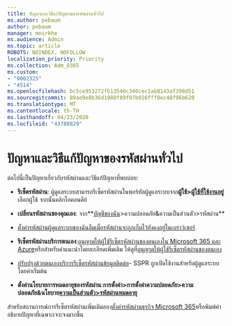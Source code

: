 ```yaml
---
title: ปัญหาและวิธีแก้ปัญหาของรหัสผ่านทั่วไป
ms.author: pebaum
author: pebaum
manager: mnirkhe
ms.audience: Admin
ms.topic: article
ROBOTS: NOINDEX, NOFOLLOW
localization_priority: Priority
ms.collection: Adm_O365
ms.custom:
- "9002325"
- "4514"
ms.openlocfilehash: bc5ce953272fb13540c340cec1ab8143af398d51
ms.sourcegitcommit: 89ae9e8b36d1980f89f07b016fff0ec48f96b620
ms.translationtype: MT
ms.contentlocale: th-TH
ms.lasthandoff: 04/23/2020
ms.locfileid: "43788829"
---
```

# <a name="common-password-issues-and-resolutions"></a>ปัญหาและวิธีแก้ปัญหาของรหัสผ่านทั่วไป

ต่อไปนี้เป็นปัญหาเกี่ยวกับรหัสผ่านและวิธีแก้ปัญหาที่พบบ่อย:

- **รีเซ็ตรหัสผ่าน**: ผู้ดูแลระบบสามารถรีเซ็ตรหัสผ่านในพอร์ทัลผู้ดูแลระบบจาก**ผู้ใช้>[ผู้ใช้ที่ใช้งานอยู่](https://portal.office.com/adminportal/home#/users)** เลือกผู้ใช้ จากนั้นคลิกไอคอนคีย์

- **เปลี่ยนรหัสผ่านของคุณเอง**: จาก**[บัญชีของฉัน](https://portal.office.com/account/#home)>ความปลอดภัย&ความเป็นส่วนตัว>รหัสผ่าน**

- [ตั้งค่ารหัสผ่านผู้ดูแลระบบของฉันลืมเมื่อรหัสผ่านจะถูกเก็บไว้ยังคงอยู่ในเบราว์เซอร์](https://docs.microsoft.com/microsoft-365/admin/add-users/reset-passwords?view=o365-worldwide#reset-my-office-365-tenant-admin-password)

- **รีเซ็ตรหัสผ่านบริการตนเอง**:[อนุญาตให้ผู้ใช้รีเซ็ตรหัสผ่านของตนเองใน Microsoft 365 และ Azure](https://portal.office.com/adminportal/home#/SettingsMultiPivot/:/Settings/L1/SelfServiceReset)หรือสําหรับคําแนะนําโดยละเอียดเพิ่มเติม ให้ดูที่[อนุญาตให้ผู้ใช้รีเซ็ตรหัสผ่านของตนเอง](https://docs.microsoft.com/microsoft-365/admin/add-users/let-users-reset-passwords)

- [ปรับปรุงด้วยตนเองบริการรีเซ็ตรหัสผ่านข้อมูลติดต่อ](https://go.microsoft.com/fwlink/?linkid=849451)- SSPR ถูกเปิดใช้งานสําหรับผู้ดูแลระบบโดยค่าเริ่มต้น 

- **ตั้งค่านโยบายการหมดอายุของรหัสผ่าน**:**การตั้งค่า>การตั้งค่าความปลอดภัย>ความปลอดภัย&นโยบาย[ความเป็นส่วนตัว>รหัสผ่านหมดอายุ](https://admin.microsoft.com/AdminPortal/Home#/SettingsMultiPivot/:/Settings/L1/PasswordPolicy)**

สําหรับสถานการณ์การรีเซ็ตรหัสผ่านเพิ่มเติมลอง[ตั้งค่ารหัสผ่านธุรกิจ Microsoft 365](https://docs.microsoft.com/microsoft-365/admin/add-users/reset-passwords)หรือพิมพ์คําอธิบายปัญหาที่เฉพาะเจาะจงมากขึ้น
